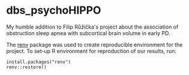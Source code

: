 # dbs_psychoHIPPO
My humble addition to Filip Růžička's project about the association of obstruction sleep apnea with subcortical brain volume in early PD.

The [renv](https://rstudio.github.io/renv/) package was used to create reproducible environment for the project. To set-up R environment for reproduction of our results, run:

```
install.packages("renv")
renv::restore()
```

